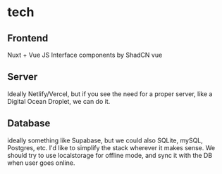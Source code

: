 # tech

## Frontend

Nuxt + Vue JS Interface components by ShadCN vue

## Server

Ideally Netlify/Vercel, but if you see the need for a proper server, like a Digital Ocean Droplet,
we can do it.

## Database

ideally something like Supabase, but we could also SQLite, mySQL, Postgres, etc. I'd like to
simplify the stack wherever it makes sense. We should try to use localstorage for offline mode, and
sync it with the DB when user goes online.
